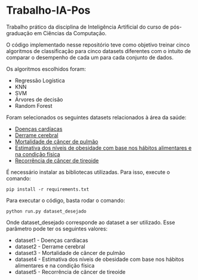 # Trabalho-IA-Pos
Trabalho prático da disciplina de Inteligência Artificial do curso de pós-graduação em Ciências da Computação.

O código implementado nesse repositório teve como objetivo treinar cinco algoritmos de classificação
para cinco datasets diferentes com o intuito de comparar o desempenho de cada um para cada 
conjunto de dados.

Os algoritmos escolhidos foram:
- Regressão Logística
- KNN
- SVM
- Árvores de decisão
- Random Forest

Foram selecionados os seguintes datasets relacionados à área da saúde:
- [Doenças cardíacas](https://www.kaggle.com/datasets/redwankarimsony/heart-disease-data?select=heart_disease_uci.csv)
- [Derrame cerebral](https://www.kaggle.com/datasets/jillanisofttech/brain-stroke-dataset)
- [Mortalidade de câncer de pulmão](https://www.kaggle.com/datasets/masterdatasan/lung-cancer-mortality-datasets-v2)
- [Estimativa dos níveis de obesidade com base nos hábitos alimentares e na condição física](https://archive.ics.uci.edu/dataset/544/estimation+of+obesity+levels+based+on+eating+habits+and+physical+condition)
- [Recorrência de câncer de tireoide](https://archive.ics.uci.edu/dataset/915/differentiated+thyroid+cancer+recurrence)

É necessário instalar as bibliotecas utilizadas. Para isso, execute o comando:
```
pip install -r requirements.txt
```

Para executar o código, basta rodar o comando:
```
python run.py dataset_desejado
```

Onde dataset_desejado corresponde ao dataset a ser utilizado. Esse parâmetro pode ter os seguintes valores:
- dataset1 - Doenças cardíacas
- dataset2 - Derrame cerebral
- dataset3 - Mortalidade de câncer de pulmão
- dataset4 - Estimativa dos níveis de obesidade com base nos hábitos alimentares e na condição física
- dataset5 - Recorrência de câncer de tireoide

